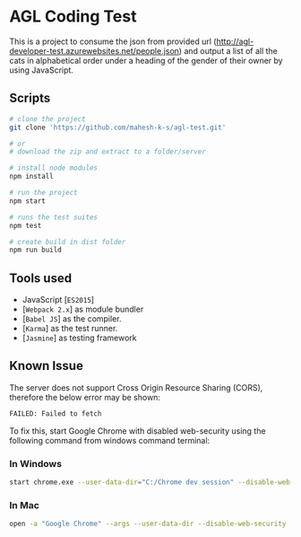 # AGL Coding Test

This is a project to consume the json from provided url (http://agl-developer-test.azurewebsites.net/people.json) and output a list of all the cats in alphabetical order under a heading of the gender of their owner by using JavaScript.

## Scripts


```bash
# clone the project
git clone 'https://github.com/mahesh-k-s/agl-test.git'

# or
# download the zip and extract to a folder/server

# install node modules 
npm install

# run the project 
npm start

# runs the test suites
npm test

# create build in dist folder
npm run build

```

## Tools used

- JavaScript [`ES2015`]
- [`Webpack 2.x`] as module bundler
- [`Babel JS`] as the compiler.
- [`Karma`] as the test runner.
- [`Jasmine`] as testing framework


## Known Issue

The server does not support Cross Origin Resource Sharing (CORS), therefore the below error may be shown:

```bash
FAILED: Failed to fetch
```

To fix this, start Google Chrome with disabled web-security using the following command from windows command terminal:

### In Windows
```bash
start chrome.exe --user-data-dir="C:/Chrome dev session" --disable-web-security
```

### In Mac
```bash
open -a "Google Chrome" --args --user-data-dir --disable-web-security
```
